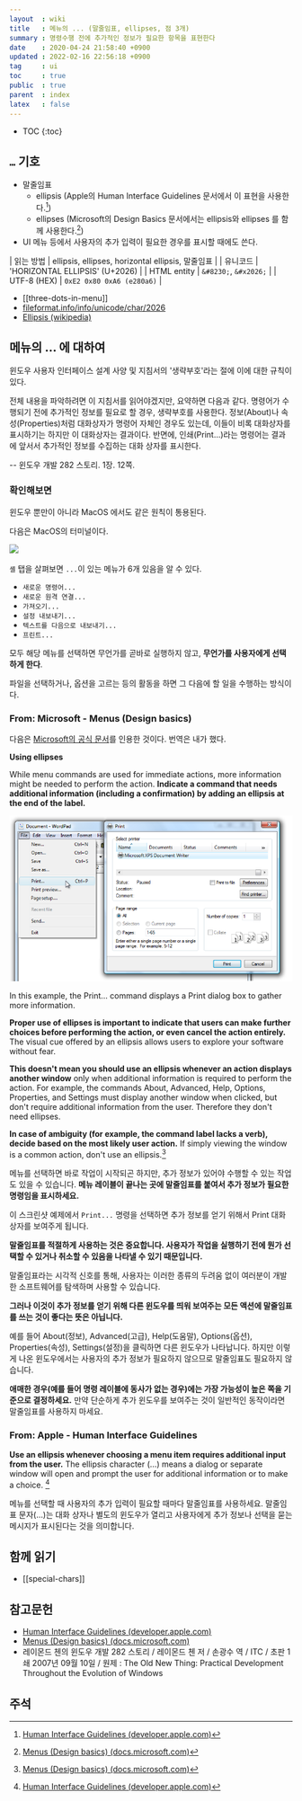```yaml
---
layout  : wiki
title   : 메뉴의 ... (말줄임표, ellipses, 점 3개)
summary : 명령수행 전에 추가적인 정보가 필요한 항목을 표현한다
date    : 2020-04-24 21:58:40 +0900
updated : 2022-02-16 22:56:18 +0900
tag     : ui
toc     : true
public  : true
parent  : index
latex   : false
---
```

* TOC
{:toc}

## `…` 기호

- 말줄임표
    - ellipsis (Apple의 Human Interface Guidelines 문서에서 이 표현을 사용한다.[^apple-1])
    - ellipses (Microsoft의 Design Basics 문서에서는 ellipsis와 ellipses 를 함께 사용한다.[^msft-1])
- UI 메뉴 등에서 사용자의 추가 입력이 필요한 경우를 표시할 때에도 쓴다.

| 읽는 방법   | ellipsis, ellipses, horizontal ellipsis, 말줄임표 |
| 유니코드    | 'HORIZONTAL ELLIPSIS' (U+2026)                    |
| HTML entity | `&#8230;`, `&#x2026;`                             |
| UTF-8 (HEX) | `0xE2 0x80 0xA6 (e280a6)`                         |

* [[three-dots-in-menu]]
* [fileformat.info/info/unicode/char/2026]( https://www.fileformat.info/info/unicode/char/2026/index.htm )
* [Ellipsis (wikipedia)]( https://en.wikipedia.org/wiki/Ellipsis )


## 메뉴의 ... 에 대하여

>
윈도우 사용자 인터페이스 설계 사양 및 지침서의 '생략부호'라는 절에 이에 대한 규칙이 있다.
>
전체 내용을 파악하려면 이 지침서를 읽어야겠지만, 요약하면 다음과 같다.
명령어가 수행되기 전에 추가적인 정보를 필요로 할 경우, 생략부호를 사용한다.
정보(About)나 속성(Properties)처럼 대화상자가 명령어 자체인 경우도 있는데, 이들이 비록 대화상자를 표시하기는 하지만 이 대화상자는 결과이다.
반면에, 인쇄(Print...)라는 명령어는 결과에 앞서서 추가적인 정보를 수집하는 대화 상자를 표시한다.
>
-- 윈도우 개발 282 스토리. 1장. 12쪽.

### 확인해보면

윈도우 뿐만이 아니라 MacOS 에서도 같은 원칙이 통용된다.

다음은 MacOS의 터미널이다.

![]( /resource/wiki/three-dots-in-menu/terminal.png )

`셸` 탭을 살펴보면 `...`이 있는 메뉴가 6개 있음을 알 수 있다.

- `새로운 명령어...`
- `새로운 원격 연결...`
- `가져오기...`
- `설정 내보내기...`
- `텍스트를 다음으로 내보내기...`
- `프린트...`

모두 해당 메뉴를 선택하면 무언가를 곧바로 실행하지 않고, **무언가를 사용자에게 선택하게 한다**.

파일을 선택하거나, 옵션을 고르는 등의 활동을 하면 그 다음에 할 일을 수행하는 방식이다.

### From: Microsoft - Menus (Design basics)

다음은 [Microsoft의 공식 문서][msft-1]를 인용한 것이다. 번역은 내가 했다.

>
**Using ellipses**
>
While menu commands are used for immediate actions, more information might be needed to perform the action. **Indicate a command that needs additional information (including a confirmation) by adding an ellipsis at the end of the label.**
>
![screen shot of print command and print dialog box]( /resource/wiki/three-dots-in-menu/134750169-2dc9e42f-0242-419d-837f-ec188255317d.png )
>
In this example, the Print... command displays a Print dialog box to gather more information.
>
**Proper use of ellipses is important to indicate that users can make further choices before performing the action, or even cancel the action entirely.**
The visual cue offered by an ellipsis allows users to explore your software without fear.
>
**This doesn't mean you should use an ellipsis whenever an action displays another window** only when additional information is required to perform the action.
For example, the commands About, Advanced, Help, Options, Properties, and Settings must display another window when clicked, but don't require additional information from the user. Therefore they don't need ellipses.
>
**In case of ambiguity (for example, the command label lacks a verb), decide based on the most likely user action.**
If simply viewing the window is a common action, don't use an ellipsis.[^msft-1]

메뉴를 선택하면 바로 작업이 시작되곤 하지만, 추가 정보가 있어야 수행할 수 있는 작업도 있을 수 있습니다.
**메뉴 레이블이 끝나는 곳에 말줄임표를 붙여서 추가 정보가 필요한 명령임을 표시하세요.**

이 스크린샷 예제에서 `Print...` 명령을 선택하면 추가 정보를 얻기 위해서 Print 대화 상자를 보여주게 됩니다.

**말줄임표를 적절하게 사용하는 것은 중요합니다. 사용자가 작업을 실행하기 전에 뭔가 선택할 수 있거나 취소할 수 있음을 나타낼 수 있기 때문입니다.**

말줄임표라는 시각적 신호를 통해, 사용자는 이러한 종류의 두려움 없이 여러분이 개발한 소프트웨어를 탐색하며 사용할 수 있습니다.

**그러나 이것이 추가 정보를 얻기 위해 다른 윈도우를 띄워 보여주는 모든 액션에 말줄임표를 쓰는 것이 좋다는 뜻은 아닙니다.**

예를 들어 About(정보), Advanced(고급), Help(도움말), Options(옵션), Properties(속성), Settings(설정)을 클릭하면 다른 윈도우가 나타납니다.
하지만 이렇게 나온 윈도우에서는 사용자의 추가 정보가 필요하지 않으므로 말줄임표도 필요하지 않습니다.

**애매한 경우(예를 들어 명령 레이블에 동사가 없는 경우)에는 가장 가능성이 높은 쪽을 기준으로 결정하세요.**
만약 단순하게 추가 윈도우를 보여주는 것이 일반적인 동작이라면 말줄임표를 사용하지 마세요.


### From: Apple - Human Interface Guidelines

>
**Use an ellipsis whenever choosing a menu item requires additional input from the user.** The ellipsis character (…) means a dialog or separate window will open and prompt the user for additional information or to make a choice.
[^apple-1]

메뉴를 선택할 때 사용자의 추가 입력이 필요할 때마다 말줄임표를 사용하세요.
말줄임표 문자(…)는 대화 상자나 별도의 윈도우가 열리고 사용자에게 추가 정보나 선택을 묻는 메시지가 표시된다는 것을 의미합니다.

## 함께 읽기

- [[special-chars]]

## 참고문헌

- [Human Interface Guidelines (developer.apple.com)][apple-1]
- [Menus (Design basics) (docs.microsoft.com)][msft-1]
- 레이몬드 첸의 윈도우 개발 282 스토리 / 레이몬드 첸 저 / 손광수 역 / ITC / 초판 1쇄 2007년 09월 10일 / 원제 : The Old New Thing: Practical Development Throughout the Evolution of Windows

## 주석

[^apple-1]: [Human Interface Guidelines (developer.apple.com)][apple-1]
[^msft-1]: [Menus (Design basics) (docs.microsoft.com)][msft-1]


[apple-1]: https://developer.apple.com/design/human-interface-guidelines/macos/menus/menu-anatomy/#menu-item-titles
[msft-1]: https://docs.microsoft.com/en-us/windows/win32/uxguide/cmd-menus#using-ellipses

